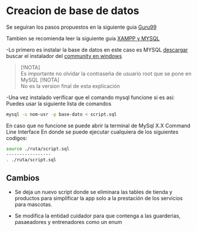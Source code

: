 # Creacion de base de datos

Se seguiran los pasos propuestos en la siguiente guia  [Guru99](https://www.guru99.com/es/how-to-create-a-database.html)

Tambien se recomienda leer la siguiente guia [XAMPP y MYSQL](https://jhonmosquera.com/bases-de-datos-xampp/)

-Lo primero es instalar la base de datos en este caso es MYSQL [descargar](https://www.mysql.com/downloads/) buscar el instalador del [community en windows](https://dev.mysql.com/downloads/installer/)
> [!NOTA]  
> Es importante no olvidar la contraseña de usuario root que se pone en MySQL
> [!NOTA]  
No es la version final de esta explicación

-Una vez instalado verificar que el comando mysql funcione si es asi:
Puedes usar la siguiente lista de comandos

``` bash or cmd
mysql -u nom-usr -p base-dato < script.sql
```

En caso que no funcione se puede abrir la terminal de MySql X.X Command Line Interface
En donde se puede ejecutar cualquiera de los siguientes codigos:

``` bash
source ./ruta/script.sql
-----------------
. ./ruta/script.sql
```

## Cambios

- Se deja un nuevo script donde se eliminara las tables de tienda y productos para simplificar la app solo a la prestación de los servicios para mascotas.

- Se modifica la entidad cuidador para que contenga a las guarderias, pasaeadores y entrenadores como un enum
